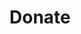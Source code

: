 # Donate 

<donate-section></donate-section>

<!-- <script src="https://sparqlite.gitlab.io/donate-comp/entry.bundled.js" defer></script> -->